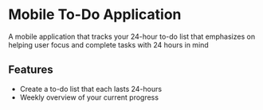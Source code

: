 # Mobile To-Do Application
A mobile application that tracks your 24-hour to-do list that emphasizes on helping user focus and complete tasks with 24 hours in mind

## Features
- Create a to-do list that each lasts 24-hours
- Weekly overview of your current progress
